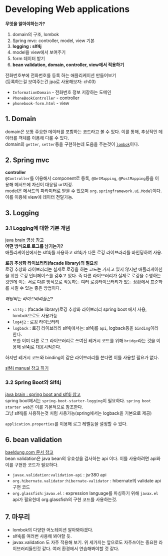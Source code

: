# Developing Web applications
__무엇을 알아야하는가?__
1. domain의 구조, lombok
2. Spring mvc: controller, model, view 기본
3. __logging : slf4j__
4. model을 view에서 보여주기
5. form 데이터 받기
6. __bean validation, domain, controller, view에서 적용하기__

전화번호부에 전화번호를 등록 하는 애플리케이션 만들어보기  
(등록하는걸 보여주는건 jpa로 사용해보자: ch03)  
* `InformationDomain` - 전화번호 정보 저장하는 도메인
* `PhoneBookController` - controller
* `phonebook-form.html` - view

## 1. Domain
domain은 보통 주요한 데이터를 포함하는 코드라고 볼 수 있다.
이를 통해, 추상적인 데이터를 객체를 이용해 다룰 수 있다.  
domain의 `getter`, `setter`등을 구현하는데 도움을 주는것이 [`lombok`](https://projectlombok.org/features/all)이다.  

## 2. Spring mvc
__controller__  
`@Controller`를 이용해서 component로 등록, `@GetMapping`, `@PostMapping`등을 이용해 
메서드에 자신이 대응될 url지정.  
model은 메서드의 파라미터로 받을 수 있으며 `org.springframework.ui.Model`이다. 이를 이용해 view에 데이터 전달가능.  
  
## 3. Logging
### 3.1 Logging에 대한 기본 개념
[java brain 영상 참고](https://youtu.be/SWHYrCXIL38)  
__어떤 방식으로 로그를 남기는가?__  
애플리케이션에서는 slf4j를 사용하고 slf4j가 다른 로깅 라이브러리를 바인딩하여 사용.  

__로깅 추상화 라이브러리(facade library)의 필요성__  
로깅 추상화 라이브러리는 실제로 로깅을 하는 코드는 가지고 있지 않지만 애플리케이션을 위한 
로깅 인터페이스를 갖추고 있다. 즉 다른 라이브러리가 실제로 로깅을 수행하는것인데 이는 서로 다른 방식으로 작동하는 
여러 로깅라이브러리가 있는 상황에서 표준화를 시킬 수 있는 좋은 방법이다.  
  
_해당되는 라이브러리들은?_
* `slf4j` : (facade library)로깅 추상화 라이브러리 spring boot 에서 사용, lombok으로도 사용가능
* `log4j2` : 로깅 라이브러리
* `logback` : 로깅 라이브러리
slf4j에서는: slf4j를 `api`, logback등을 `binding`이라 한다.   
또한 이미 다른 로그 라이브러리로 쓰여진 레거시 코드를 위해 `bridge`라는 것을 이용해 slf4j로 대응시켜준다.  
  
하지만 레거시 코드와 binding이 같은 라이브러리를 쓴다면 이를 사용할 필요가 없다.  
  
[slf4j manual 참고 하기](http://www.slf4j.org/manual.html)  
### 3.2 Spring Boot와 Slf4j
[java brain : spring boot and slf4j 참고](https://youtu.be/lGrcZsw-hKQ)  
spring boot에서는 `spring-boot-starter-logging`이 필요하다. `spring boot starter web`은 이를 기본적으로 참조한다.  
그냥 slf4j를 사용하는것 처럼 사용가능(spring에서는 logback을 기본으로 제공)  
  
`application.properties`를 이용해 로그 레벨등을 설정할 수 있다.

## 6. bean validation
[baeldung.com 문서 참고](https://www.baeldung.com/javax-validation)  
bean validation은 java bean의 유효성을 검사하는 api 이다. 
이를 사용하려면 api와 이를 구현한 코드가 필요하다.  
* `javax.validation:validation-api` : jsr380 api
* `org.hibernate.validator:hibernate-validator` : hibernate의 validate api 구현 코드
* `org.glassfish:javax.el` : expression language를 파싱하기 위해 `javax.el` api가 필요한데 org.glassfish의 구현 코드를 사용하는것.
  
## 7. 마무리
* lombok의 다양한 어노테이션 알아봐야겠다.
* slf4j를 여러번 사용해 봐야할 듯.
* javax.validation 도 자주 적용해 보기.
위 세가지는 앞으로도 자주쓰이는 중요한 라이브러리들인것 같다. 
여러 환경에서 연습해봐야할 것 같다.